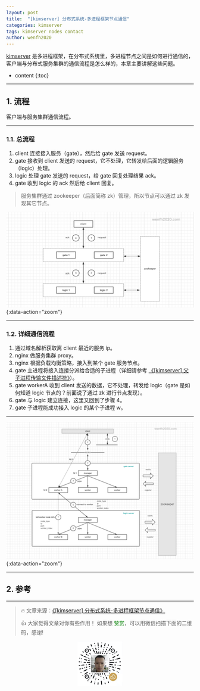 ```yaml
---
layout: post
title:  "[kimserver] 分布式系统-多进程框架节点通信"
categories: kimserver
tags: kimserver nodes contact
author: wenfh2020
---
```


[kimserver](https://github.com/wenfh2020/kimserver) 是多进程框架，在分布式系统里，多进程节点之间是如何进行通信的，客户端与分布式服务集群的通信流程是怎么样的，本章主要讲解这些问题。




* content
{:toc}

---

## 1. 流程

客户端与服务集群通信流程。

---

### 1.1. 总流程

1. client 连接接入服务（gate），然后给 gate 发送 request。
2. gate 接收到 client 发送的 request，它不处理，它转发给后面的逻辑服务（logic）处理。
3. logic 处理 gate 发送的 request，给 gate 回复处理结果 ack。
4. gate 收到 logic 的 ack 然后给 client 回复。

> 服务集群通过 zookeeper（后面简称 zk）管理，所以节点可以通过 zk 发现其它节点。

![分布式系统节点通信总流程](/images/2020-10-24-10-57-14.png){:data-action="zoom"}

---

### 1.2. 详细通信流程

1. 通过域名解析获取离 client 最近的服务 ip。
2. nginx 做服务集群 proxy。
3. nginx 根据负载均衡策略，接入到某个 gate 服务节点。
4. gate 主进程将接入连接分派给合适的子进程（详细请参考 [《[kimserver] 父子进程传输文件描述符》](https://wenfh2020.com/2020/10/23/kimserver-socket-transfer/)）。
5. gate workerA 收到 client 发送的数据，它不处理，转发给 logic（gate 是如何知道 logic 节点的？前面说了通过 zk 进行节点发现）。
6. gate 与 logic 建立连接，这里又回到了步骤 4。
7. gate 子进程能成功接入 logic 的某个子进程 w。

---

![分布式系统节点通信详细流程](/images/2020-10-24-11-07-15.png){:data-action="zoom"}

---

## 2. 参考

---

> 🔥 文章来源：[《[kimserver] 分布式系统-多进程框架节点通信》](https://wenfh2020.com/2020/10/23/kimserver-node-contact/)
>
> 👍 大家觉得文章对你有些作用！ 如果想 <font color=green>赞赏</font>，可以用微信扫描下面的二维码，感谢!
<div align=center><img src="/images/2020-08-06-15-49-47.png" width="120"/></div>
